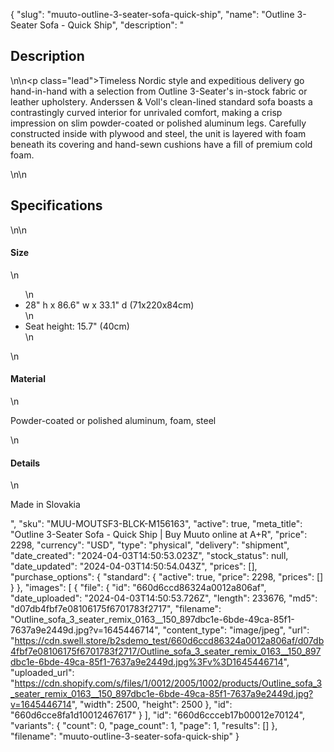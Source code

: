 {
  "slug": "muuto-outline-3-seater-sofa-quick-ship",
  "name": "Outline 3-Seater Sofa - Quick Ship",
  "description": "<h2>Description</h2>\n<!-- split -->\n<p class=\"lead\">Timeless Nordic style and expeditious delivery go hand-in-hand with a selection from Outline 3-Seater's in-stock fabric or leather upholstery. Anderssen &amp; Voll's clean-lined standard sofa boasts a contrastingly curved interior for unrivaled comfort, making a crisp impression on slim powder-coated or polished aluminum legs. Carefully constructed inside with plywood and steel, the unit is layered with foam beneath its covering and hand-sewn cushions have a fill of premium cold foam.</p>\n<!-- split -->\n<h2>Specifications</h2>\n<!-- split -->\n<h4>Size</h4>\n<ul>\n<li>28\" h x 86.6\" w x 33.1\" d (71x220x84cm)</li>\n<li>Seat height: 15.7\" (40cm)</li>\n</ul>\n<h4>Material</h4>\n<p>Powder-coated or polished aluminum, foam, steel</p>\n<h4>Details</h4>\n<p>Made in Slovakia</p>",
  "sku": "MUU-MOUTSF3-BLCK-M156163",
  "active": true,
  "meta_title": "Outline 3-Seater Sofa - Quick Ship | Buy Muuto online at A+R",
  "price": 2298,
  "currency": "USD",
  "type": "physical",
  "delivery": "shipment",
  "date_created": "2024-04-03T14:50:53.023Z",
  "stock_status": null,
  "date_updated": "2024-04-03T14:50:54.043Z",
  "prices": [],
  "purchase_options": {
    "standard": {
      "active": true,
      "price": 2298,
      "prices": []
    }
  },
  "images": [
    {
      "file": {
        "id": "660d6ccd86324a0012a806af",
        "date_uploaded": "2024-04-03T14:50:53.726Z",
        "length": 233676,
        "md5": "d07db4fbf7e08106175f6701783f2717",
        "filename": "Outline_sofa_3_seater_remix_0163__150_897dbc1e-6bde-49ca-85f1-7637a9e2449d.jpg?v=1645446714",
        "content_type": "image/jpeg",
        "url": "https://cdn.swell.store/b2sdemo_test/660d6ccd86324a0012a806af/d07db4fbf7e08106175f6701783f2717/Outline_sofa_3_seater_remix_0163__150_897dbc1e-6bde-49ca-85f1-7637a9e2449d.jpg%3Fv%3D1645446714",
        "uploaded_url": "https://cdn.shopify.com/s/files/1/0012/2005/1002/products/Outline_sofa_3_seater_remix_0163__150_897dbc1e-6bde-49ca-85f1-7637a9e2449d.jpg?v=1645446714",
        "width": 2500,
        "height": 2500
      },
      "id": "660d6cce8fa1d10012467617"
    }
  ],
  "id": "660d6ccceb17b00012e70124",
  "variants": {
    "count": 0,
    "page_count": 1,
    "page": 1,
    "results": []
  },
  "filename": "muuto-outline-3-seater-sofa-quick-ship"
}